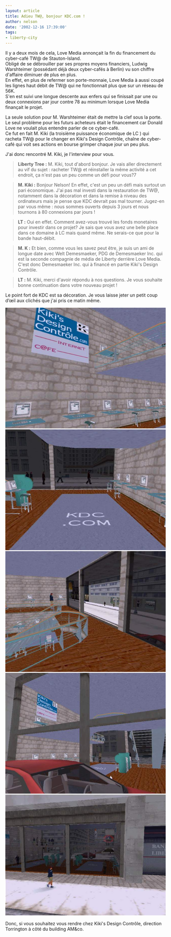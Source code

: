 ```yaml
---
layout: article
title: Adieu TW@, bonjour KDC.com !
author: nelson
date: '2002-12-16 17:39:00'
tags:
- liberty-city
---
```


Il y a deux mois de cela, Love Media annonçait la fin du financement du cyber-café TW@ de Stauton-Island.  
Obligé de se débrouiller par ses propres moyens financiers, Ludwig Warshteimer (possédant déjà deux cyber-cafés à Berlin) vu son chiffre d'affaire diminuer de plus en plus.  
En effet, en plus de refermer son porte-monnaie, Love Media à aussi coupé les lignes haut débit de TW@ qui ne fonctionnait plus que sur un réseau de 56K.  
S'en est suivi une longue descente aux enfers qui se finissait par une ou deux connexions par jour contre 78 au minimum lorsque Love Media finançait le projet.

La seule solution pour M. Warshteimer était de mettre la clef sous la porte.  
Le seul problème pour les futurs acheteurs était le financement car Donald Love ne voulait plus entendre parler de ce cyber-café.  
Ce fut en fait M. Kiki (la troisième puissance économique de LC ) qui racheta TW@ pour le changer en Kiki's Design Contrôle, chaîne de cyber-café qui voit ses actions en bourse grimper chaque jour un peu plus.

J'ai donc rencontré M. Kiki, je l'interview pour vous.

> **Liberty Tree :** M. Kiki, tout d'abord bonjour. Je vais aller directement au vif du sujet : racheter TW@ et réinstaller la même activité a cet endroit, ça n'est pas un peu comme un défi pour vous?7

> **M. Kiki :** Bonjour Nelson! En effet, c'est un peu un défi mais surtout un pari économique. J'ai pas mal investi dans la restauration de TW@, notamment dans la décoration et dans la remise à niveau des ordinateurs mais je pense que KDC devrait pas mal tourner. Jugez-en par vous même : nous sommes ouverts depuis 3 jours et nous tournons à 80 connexions par jours !

> **LT :** Oui en effet. Comment avez-vous trouvé les fonds monetaires pour investir dans ce projet? Je sais que vous avez une belle place dans ce domaine à LC mais quand même. Ne serais-ce que pour la bande haut-débit.

> **M. K :** Et bien, comme vous les savez peut être, je suis un ami de longue date avec Welt Demesmaeker, PDG de Demesmaeker Inc. qui est la seconde compagnie de média de Liberty derrière Love Media. C'est donc Demesmaeker Inc. qui à financé en partie Kiki's Design Contrôle.

> **LT :** M. Kiki, merci d'avoir répondu à nos questions. Je vous souhaite bonne continuation dans votre nouveau projet !

Le point fort de KDC est sa décoration. Je vous laisse jeter un petit coup d’œil aux clichés que j'ai pris ce matin même.

![](/content/images/2016/07/kdc.jpg)
![](/content/images/2016/07/kdc1.jpg)
![](/content/images/2016/07/kdc2.jpg)
![](/content/images/2016/07/kdc3.jpg)
![](/content/images/2016/07/kdc4.jpg)

Donc, si vous souhaitez vous rendre chez Kiki's Design Contrôle, direction Torrington à côté du building AM&co.

<!--kg-card-end: markdown-->
